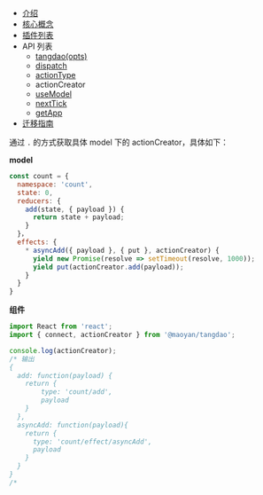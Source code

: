 - [介绍](https://maoyantech.github.io/tangdao/introduction/index)
- [核心概念](https://maoyantech.github.io/core-concepts/index)
- [插件列表](https://maoyantech.github.io/tangdao/plugins/index)
- API 列表
  - [tangdao(opts)](https://maoyantech.github.io/tangdao/api-reference/tangdao(opts))
  - [dispatch](https://maoyantech.github.io/tangdao/api-reference/dispatch)
  - [actionType](https://maoyantech.github.io/tangdao/api-reference/actionType)
  - actionCreator
  - [useModel](https://maoyantech.github.io/tangdao/api-reference/use-model)
  - [nextTick](https://maoyantech.github.io/tangdao/api-reference/next-tick)
  - [getApp](https://maoyantech.github.io/tangdao/api-reference/get-app)
- [迁移指南](https://maoyantech.github.io/tangdao/migration-guide/index)

通过 ``.`` 的方式获取具体 model 下的 actionCreator，具体如下：

**model**

```javascript
const count = {
  namespace: 'count',
  state: 0,
  reducers: {
    add(state, { payload }) {
      return state + payload;
    }
  }，
  effects: {
    * asyncAdd({ payload }, { put }, actionCreator) {
      yield new Promise(resolve => setTimeout(resolve, 1000));
      yield put(actionCreator.add(payload));
    }
  }
}

```

**组件**

```javascript
import React from 'react';
import { connect, actionCreator } from '@maoyan/tangdao';

console.log(actionCreator);
/* 输出
{
  add: function(payload) {
  	return {
  		type: 'count/add',
  		payload
  	}
  },
  asyncAdd: function(payload){
    return {
      type: 'count/effect/asyncAdd',
      payload
    }
  }  
}
/*
```

